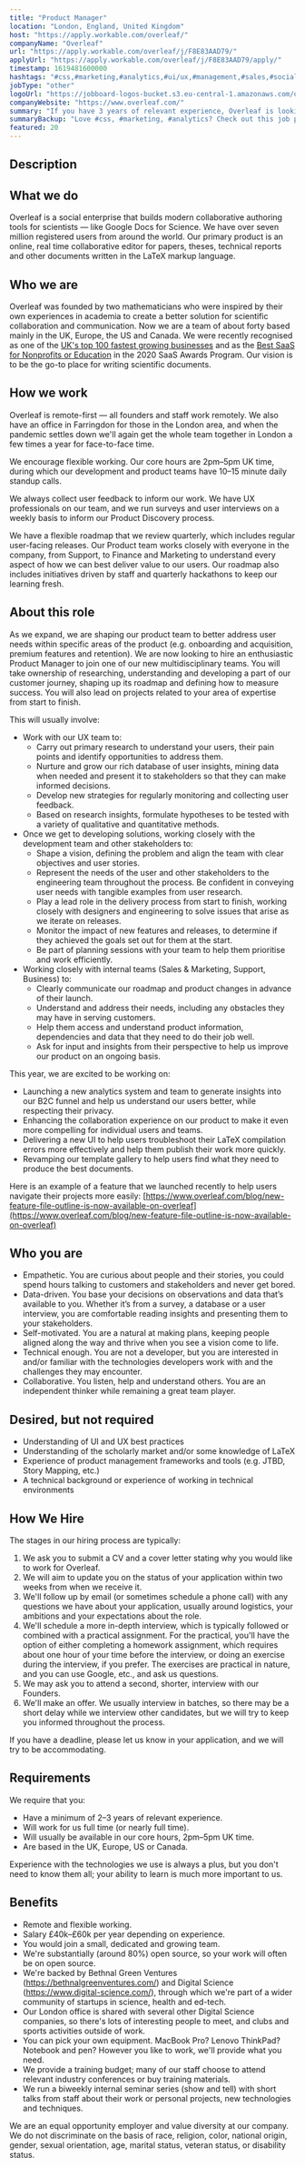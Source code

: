 ```yaml
---
title: "Product Manager"
location: "London, England, United Kingdom"
host: "https://apply.workable.com/overleaf/"
companyName: "Overleaf"
url: "https://apply.workable.com/overleaf/j/F8E83AAD79/"
applyUrl: "https://apply.workable.com/overleaf/j/F8E83AAD79/apply/"
timestamp: 1619481600000
hashtags: "#css,#marketing,#analytics,#ui/ux,#management,#sales,#socialmedia,#analysis,#monitoring,#finance"
jobType: "other"
logoUrl: "https://jobboard-logos-bucket.s3.eu-central-1.amazonaws.com/overleaf"
companyWebsite: "https://www.overleaf.com/"
summary: "If you have 3 years of relevant experience, Overleaf is looking for someone with your knowledge."
summaryBackup: "Love #css, #marketing, #analytics? Check out this job post!"
featured: 20
---
```


## Description

## What we do

Overleaf is a social enterprise that builds modern collaborative authoring tools for scientists — like Google Docs for Science. We have over seven million registered users from around the world. Our primary product is an online, real time collaborative editor for papers, theses, technical reports and other documents written in the LaTeX markup language.

## Who we are

Overleaf was founded by two mathematicians who were inspired by their own experiences in academia to create a better solution for scientific collaboration and communication. Now we are a team of about forty based mainly in the UK, Europe, the US and Canada. We were recently recognised as one of the [UK's top 100 fastest growing businesses](https://www.overleaf.com/blog/overleaf-recognized-as-one-of-the-uks-top-100-fastest-growing-businesses) and as the [Best SaaS for Nonprofits or Education](https://www.overleaf.com/blog/overleaf-named-2020-saas-awards-winner) in the 2020 SaaS Awards Program. Our vision is to be the go-to place for writing scientific documents.

## How we work

Overleaf is remote-first — all founders and staff work remotely. We also have an office in Farringdon for those in the London area, and when the pandemic settles down we'll again get the whole team together in London a few times a year for face-to-face time.

We encourage flexible working. Our core hours are 2pm–5pm UK time, during which our development and product teams have 10–15 minute daily standup calls.

We always collect user feedback to inform our work. We have UX professionals on our team, and we run surveys and user interviews on a weekly basis to inform our Product Discovery process.

We have a flexible roadmap that we review quarterly, which includes regular user-facing releases. Our Product team works closely with everyone in the company, from Support, to Finance and Marketing to understand every aspect of how we can best deliver value to our users. Our roadmap also includes initiatives driven by staff and quarterly hackathons to keep our learning fresh.

## About this role

As we expand, we are shaping our product team to better address user needs within specific areas of the product (e.g. onboarding and acquisition, premium features and retention). We are now looking to hire an enthusiastic Product Manager to join one of our new multidisciplinary teams. You will take ownership of researching, understanding and developing a part of our customer journey, shaping up its roadmap and defining how to measure success. You will also lead on projects related to your area of expertise from start to finish.

This will usually involve:

*   Work with our UX team to:
    *   Carry out primary research to understand your users, their pain points and identify opportunities to address them.
    *   Nurture and grow our rich database of user insights, mining data when needed and present it to stakeholders so that they can make informed decisions.
    *   Develop new strategies for regularly monitoring and collecting user feedback.
    *   Based on research insights, formulate hypotheses to be tested with a variety of qualitative and quantitative methods.
*   Once we get to developing solutions, working closely with the development team and other stakeholders to:
    *   Shape a vision, defining the problem and align the team with clear objectives and user stories.
    *   Represent the needs of the user and other stakeholders to the engineering team throughout the process. Be confident in conveying user needs with tangible examples from user research.
    *   Play a lead role in the delivery process from start to finish, working closely with designers and engineering to solve issues that arise as we iterate on releases.
    *   Monitor the impact of new features and releases, to determine if they achieved the goals set out for them at the start.
    *   Be part of planning sessions with your team to help them prioritise and work efficiently.
*   Working closely with internal teams (Sales & Marketing, Support, Business) to:
    *   Clearly communicate our roadmap and product changes in advance of their launch.
    *   Understand and address their needs, including any obstacles they may have in serving customers.
    *   Help them access and understand product information, dependencies and data that they need to do their job well.
    *   Ask for input and insights from their perspective to help us improve our product on an ongoing basis.

This year, we are excited to be working on:

*   Launching a new analytics system and team to generate insights into our B2C funnel and help us understand our users better, while respecting their privacy.
*   Enhancing the collaboration experience on our product to make it even more compelling for individual users and teams.
*   Delivering a new UI to help users troubleshoot their LaTeX compilation errors more effectively and help them publish their work more quickly.
*   Revamping our template gallery to help users find what they need to produce the best documents.

Here is an example of a feature that we launched recently to help users navigate their projects more easily: [https://www.overleaf.com/blog/new-feature-file-outline-is-now-available-on-overleaf](https://www.overleaf.com/blog/new-feature-file-outline-is-now-available-on-overleaf)

## Who you are

*   Empathetic. You are curious about people and their stories, you could spend hours talking to customers and stakeholders and never get bored.
*   Data-driven. You base your decisions on observations and data that’s available to you. Whether it’s from a survey, a database or a user interview, you are comfortable reading insights and presenting them to your stakeholders.
*   Self-motivated. You are a natural at making plans, keeping people aligned along the way and thrive when you see a vision come to life.
*   Technical enough. You are not a developer, but you are interested in and/or familiar with the technologies developers work with and the challenges they may encounter.
*   Collaborative. You listen, help and understand others. You are an independent thinker while remaining a great team player.

## Desired, but not required

*   Understanding of UI and UX best practices
*   Understanding of the scholarly market and/or some knowledge of LaTeX
*   Experience of product management frameworks and tools (e.g. JTBD, Story Mapping, etc.)
*   A technical background or experience of working in technical environments

## How We Hire

The stages in our hiring process are typically:

1.  We ask you to submit a CV and a cover letter stating why you would like to work for Overleaf.
2.  We will aim to update you on the status of your application within two weeks from when we receive it.
3.  We'll follow up by email (or sometimes schedule a phone call) with any questions we have about your application, usually around logistics, your ambitions and your expectations about the role.
4.  We'll schedule a more in-depth interview, which is typically followed or combined with a practical assignment. For the practical, you'll have the option of either completing a homework assignment, which requires about one hour of your time before the interview, or doing an exercise during the interview, if you prefer. The exercises are practical in nature, and you can use Google, etc., and ask us questions.
5.  We may ask you to attend a second, shorter, interview with our Founders.
6.  We'll make an offer. We usually interview in batches, so there may be a short delay while we interview other candidates, but we will try to keep you informed throughout the process.

If you have a deadline, please let us know in your application, and we will try to be accommodating.

## Requirements

We require that you:

*   Have a minimum of 2–3 years of relevant experience.
*   Will work for us full time (or nearly full time).
*   Will usually be available in our core hours, 2pm–5pm UK time.
*   Are based in the UK, Europe, US or Canada.

Experience with the technologies we use is always a plus, but you don't need to know them all; your ability to learn is much more important to us.

## Benefits

*   Remote and flexible working.
*   Salary £40k–£60k per year depending on experience.
*   You would join a small, dedicated and growing team.
*   We're substantially (around 80%) open source, so your work will often be on open source.
*   We're backed by Bethnal Green Ventures (https://bethnalgreenventures.com/) and Digital Science (https://www.digital-science.com/), through which we're part of a wider community of startups in science, health and ed-tech.
*   Our London office is shared with several other Digital Science companies, so there's lots of interesting people to meet, and clubs and sports activities outside of work.
*   You can pick your own equipment. MacBook Pro? Lenovo ThinkPad? Notebook and pen? However you like to work, we'll provide what you need.
*   We provide a training budget; many of our staff choose to attend relevant industry conferences or buy training materials.
*   We run a biweekly internal seminar series (show and tell) with short talks from staff about their work or personal projects, new technologies and techniques.

We are an equal opportunity employer and value diversity at our company. We do not discriminate on the basis of race, religion, color, national origin, gender, sexual orientation, age, marital status, veteran status, or disability status.

